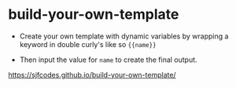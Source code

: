 # build-your-own-template

- Create your own template with dynamic variables by wrapping a keyword in double curly's like so `{{name}}`

- Then input the value for `name` to create the final output.

https://sjfcodes.github.io/build-your-own-template/
